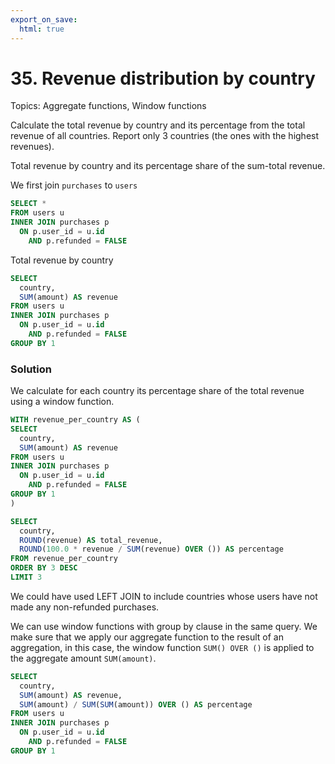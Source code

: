 ```yaml
---
export_on_save:
  html: true
---
```


# 35. Revenue distribution by country 

Topics: Aggregate functions, Window functions

Calculate the total revenue by country and its percentage from the total revenue of all countries. Report only 3 countries (the ones with the highest revenues).

Total revenue by country and its percentage share of the sum-total revenue.

We first join `purchases` to `users`

```sql
SELECT *
FROM users u
INNER JOIN purchases p
  ON p.user_id = u.id
    AND p.refunded = FALSE
```

Total revenue by country

```sql
SELECT 
  country,
  SUM(amount) AS revenue
FROM users u
INNER JOIN purchases p
  ON p.user_id = u.id
    AND p.refunded = FALSE
GROUP BY 1
```

### Solution

We calculate for each country its percentage share of the total revenue using a window function. 

```sql
WITH revenue_per_country AS (
SELECT 
  country,
  SUM(amount) AS revenue
FROM users u
INNER JOIN purchases p
  ON p.user_id = u.id
    AND p.refunded = FALSE
GROUP BY 1
)

SELECT 
  country,
  ROUND(revenue) AS total_revenue,
  ROUND(100.0 * revenue / SUM(revenue) OVER ()) AS percentage
FROM revenue_per_country
ORDER BY 3 DESC
LIMIT 3
```

We could have used LEFT JOIN to include countries whose users have not made any non-refunded purchases.

We can use window functions with group by clause in the same query. We make sure that we apply our aggregate function to the result of an aggregation, in this case, the window function `SUM() OVER ()` is applied to the aggregate amount `SUM(amount)`.

```sql {.line-numbers highlight=4}
SELECT 
  country,
  SUM(amount) AS revenue,
  SUM(amount) / SUM(SUM(amount)) OVER () AS percentage
FROM users u
INNER JOIN purchases p
  ON p.user_id = u.id
    AND p.refunded = FALSE
GROUP BY 1